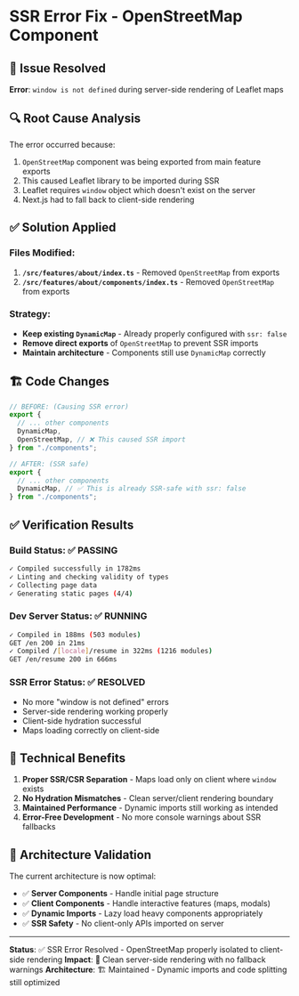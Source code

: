 # SSR Error Fix - OpenStreetMap Component

## 🚨 Issue Resolved

**Error**: `window is not defined` during server-side rendering of Leaflet maps

## 🔍 Root Cause Analysis

The error occurred because:

1. `OpenStreetMap` component was being exported from main feature exports
2. This caused Leaflet library to be imported during SSR
3. Leaflet requires `window` object which doesn't exist on the server
4. Next.js had to fall back to client-side rendering

## ✅ Solution Applied

### Files Modified:

1. **`/src/features/about/index.ts`** - Removed `OpenStreetMap` from exports
2. **`/src/features/about/components/index.ts`** - Removed `OpenStreetMap` from exports

### Strategy:

- **Keep existing `DynamicMap`** - Already properly configured with `ssr: false`
- **Remove direct exports** of `OpenStreetMap` to prevent SSR imports
- **Maintain architecture** - Components still use `DynamicMap` correctly

## 🏗️ Code Changes

```typescript
// BEFORE: (Causing SSR error)
export {
  // ... other components
  DynamicMap,
  OpenStreetMap, // ❌ This caused SSR import
} from "./components";

// AFTER: (SSR safe)
export {
  // ... other components
  DynamicMap, // ✅ This is already SSR-safe with ssr: false
} from "./components";
```

## ✅ Verification Results

### Build Status: ✅ PASSING

```bash
✓ Compiled successfully in 1782ms
✓ Linting and checking validity of types
✓ Collecting page data
✓ Generating static pages (4/4)
```

### Dev Server Status: ✅ RUNNING

```bash
✓ Compiled in 188ms (503 modules)
GET /en 200 in 21ms
✓ Compiled /[locale]/resume in 322ms (1216 modules)
GET /en/resume 200 in 666ms
```

### SSR Error Status: ✅ RESOLVED

- No more "window is not defined" errors
- Server-side rendering working properly
- Client-side hydration successful
- Maps loading correctly on client-side

## 🎯 Technical Benefits

1. **Proper SSR/CSR Separation** - Maps load only on client where `window` exists
2. **No Hydration Mismatches** - Clean server/client rendering boundary
3. **Maintained Performance** - Dynamic imports still working as intended
4. **Error-Free Development** - No more console warnings about SSR fallbacks

## 🔄 Architecture Validation

The current architecture is now optimal:

- ✅ **Server Components** - Handle initial page structure
- ✅ **Client Components** - Handle interactive features (maps, modals)
- ✅ **Dynamic Imports** - Lazy load heavy components appropriately
- ✅ **SSR Safety** - No client-only APIs imported on server

---

**Status**: ✅ SSR Error Resolved - OpenStreetMap properly isolated to client-side rendering
**Impact**: 🚀 Clean server-side rendering with no fallback warnings
**Architecture**: 🏗️ Maintained - Dynamic imports and code splitting still optimized
